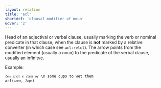 ```yaml
---
layout: relation
title: 'acl'
shortdef: 'clausal modifier of noun'
udver: '2'
---
```


Head of an adjectival or verbal clause, usually marking the verb or nominal predicate in that clause, when the clause is **not** marked by a relative converter (in which case see `acl:relcl`). The arrow points from the modified element (usually a noun) to the predicate of the verbal clause, usually an infinitve.

Example:

~~~ sdparse
ϩⲉⲛ ⲁⲡⲟⲧ ⲉ ϩⲟⲣⲡ ⲟⲩ \n some cups to wet them
acl(ⲁⲡⲟⲧ, ϩⲟⲣⲡ)
~~~

<!-- Interlanguage links updated St lis 3 20:58:33 CET 2021 -->
